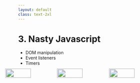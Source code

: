 ```yaml
---
layout: default
class: text-2xl
---
```


# 3. Nasty **Javascript**

- DOM manipulation
- Event listeners
- Timers

<div style="display: flex; align-items: center;" class="mt-10">
  <img src="/images/04-situation-03-01-a.png" style="width: 33%; transform: scale(1.5)"/>
  <img src="/images/04-situation-03-01-b.png" style="width: 33%; transform: scale(1.5)"/>
  <img src="/images/04-situation-03-01-c.png" style="width: 33%; transform: scale(1.5)"/>
</div>